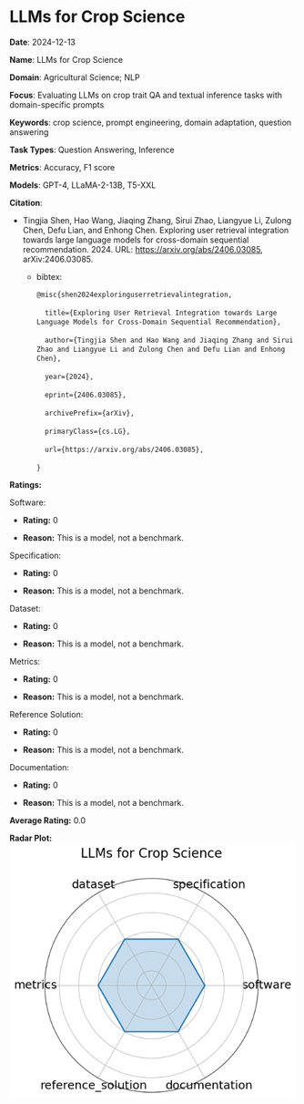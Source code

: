 # LLMs for Crop Science


**Date**: 2024-12-13


**Name**: LLMs for Crop Science


**Domain**: Agricultural Science; NLP


**Focus**: Evaluating LLMs on crop trait QA and textual inference tasks with domain-specific prompts


**Keywords**: crop science, prompt engineering, domain adaptation, question answering


**Task Types**: Question Answering, Inference


**Metrics**: Accuracy, F1 score


**Models**: GPT-4, LLaMA-2-13B, T5-XXL


**Citation**:


- Tingjia Shen, Hao Wang, Jiaqing Zhang, Sirui Zhao, Liangyue Li, Zulong Chen, Defu Lian, and Enhong Chen. Exploring user retrieval integration towards large language models for cross-domain sequential recommendation. 2024. URL: https://arxiv.org/abs/2406.03085, arXiv:2406.03085.

  - bibtex:
      ```
      @misc{shen2024exploringuserretrievalintegration,

        title={Exploring User Retrieval Integration towards Large Language Models for Cross-Domain Sequential Recommendation}, 

        author={Tingjia Shen and Hao Wang and Jiaqing Zhang and Sirui Zhao and Liangyue Li and Zulong Chen and Defu Lian and Enhong Chen},

        year={2024},

        eprint={2406.03085},

        archivePrefix={arXiv},

        primaryClass={cs.LG},

        url={https://arxiv.org/abs/2406.03085}, 

      }

      ```

**Ratings:**


Software:


  - **Rating:** 0


  - **Reason:** This is a model, not a benchmark. 


Specification:


  - **Rating:** 0


  - **Reason:** This is a model, not a benchmark. 


Dataset:


  - **Rating:** 0


  - **Reason:** This is a model, not a benchmark. 


Metrics:


  - **Rating:** 0


  - **Reason:** This is a model, not a benchmark. 


Reference Solution:


  - **Rating:** 0


  - **Reason:** This is a model, not a benchmark. 


Documentation:


  - **Rating:** 0


  - **Reason:** This is a model, not a benchmark. 


**Average Rating:** 0.0


**Radar Plot:**
 ![Llms For Crop Science radar plot](../../tex/images/llms_for_crop_science_radar.png)